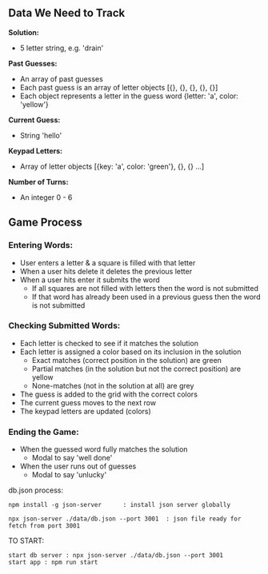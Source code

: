 ## Data We Need to Track

**Solution:**
- 5 letter string, e.g. 'drain'

**Past Guesses:**
- An array of past guesses
- Each past guess is an array of letter objects [{}, {}, {}, {}, {}]
- Each object represents a letter in the guess word {letter: 'a', color: 'yellow'}

**Current Guess:**
- String 'hello'

**Keypad Letters:**
- Array of letter objects [{key: 'a', color: 'green'}, {}, {} ...]

**Number of Turns:**
- An integer 0 - 6

## Game Process

### Entering Words:
- User enters a letter & a square is filled with that letter
- When a user hits delete it deletes the previous letter
- When a user hits enter it submits the word
  - If all squares are not filled with letters then the word is not submitted
  - If that word has already been used in a previous guess then the word is not submitted

### Checking Submitted Words:
- Each letter is checked to see if it matches the solution
- Each letter is assigned a color based on its inclusion in the solution
  - Exact matches (correct position in the solution) are green
  - Partial matches (in the solution but not the correct position) are yellow
  - None-matches (not in the solution at all) are grey
- The guess is added to the grid with the correct colors
- The current guess moves to the next row
- The keypad letters are updated (colors)

### Ending the Game:
- When the guessed word fully matches the solution
  - Modal to say 'well done'
- When the user runs out of guesses
  - Modal to say 'unlucky'


db.json process:

    npm install -g json-server		: install json server globally

    npx json-server ./data/db.json --port 3001	: json file ready for fetch from port 3001


TO START:

    start db server : npx json-server ./data/db.json --port 3001
    start app : npm run start
